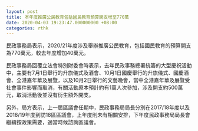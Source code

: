 ```yaml
---
layout: post
title: 本年度推廣公民教育包括國民教育預算開支增至770萬
date: 2020-04-03 19:23:47.000000000 +08:00
categories: rthk
---
```


民政事務局表示，2020/21年度涉及舉辦推廣公民教育，包括國民教育的預算開支為770萬元，較去年度增加40萬元。

民政事務局回覆立法會特別財委會時表示，去年民政事務總署統籌的大型慶祝活動中，主要有7月1日舉行的升旗儀式及酒會、10月1日國慶舉行的升旗儀式、國慶酒會、全港嘉年華及展覽，以及10月2日舉行的文藝晚會，當中全港嘉年華及展覽受社會事件影響而取消，有關活動原本預計約有1萬人次參加，涉及開支約500萬元，取消活動後並沒有衍生額外開支。

另外，局方表示，上一屆區議會任期中，民政事務局局長分別在2017/18年度以及2018/19年度到訪18區區議會，上年度則未有相關安排，下年度民政事務局局長會繼續按政策需要，適當時候諮詢區議會。
